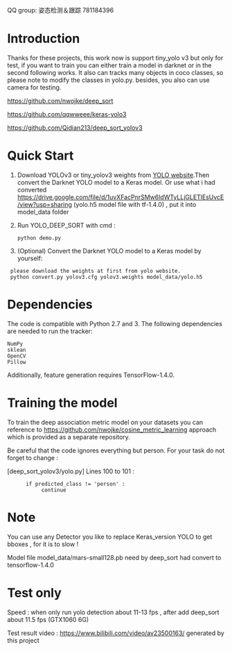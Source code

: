 QQ group: 姿态检测＆跟踪 781184396

# Introduction
  Thanks for these projects, this work now is support tiny_yolo v3 but only for test, if you want to train you can either train a model in darknet or in the second following works. It also can tracks many objects in coco classes, so please note to modify the classes in yolo.py. besides, you also can use camera for testing.

  https://github.com/nwojke/deep_sort
  
  https://github.com/qqwweee/keras-yolo3
  
  https://github.com/Qidian213/deep_sort_yolov3

# Quick Start

1. Download YOLOv3 or tiny_yolov3 weights from [YOLO website](http://pjreddie.com/darknet/yolo/).Then convert the Darknet YOLO model to a Keras model. Or use what i had converted https://drive.google.com/file/d/1uvXFacPnrSMw6ldWTyLLjGLETlEsUvcE/view?usp=sharing (yolo.h5 model file with tf-1.4.0) , put it into model_data folder
2. Run YOLO_DEEP_SORT with cmd :
   ```
   python demo.py
   ```

3. (Optional) Convert the Darknet YOLO model to a Keras model by yourself:

  ```
   please download the weights at first from yolo website. 
   python convert.py yolov3.cfg yolov3.weights model_data/yolo.h5
  ```

# Dependencies

  The code is compatible with Python 2.7 and 3. The following dependencies are needed to run the tracker:

    NumPy
    sklean
    OpenCV
    Pillow

  Additionally, feature generation requires TensorFlow-1.4.0.

# Training the model

  To train the deep association metric model on your datasets you can reference to https://github.com/nwojke/cosine_metric_learning  approach which is provided as a separate repository.
  
  Be careful that the code ignores everything but person. For your task do not forget to change :
  
  [deep_sort_yolov3/yolo.py]   Lines 100 to 101 :
  
          if predicted_class != 'person' : 
               continue 

# Note 
  You can use any Detector you like to replace Keras_version YOLO to get bboxes , for it is to slow !
  
  Model file model_data/mars-small128.pb need by deep_sort had convert to tensorflow-1.4.0
 
# Test only

  Speed : when only run yolo detection about 11-13 fps  , after add deep_sort about 11.5 fps (GTX1060 6G)
 
  Test result video : https://www.bilibili.com/video/av23500163/ generated by this project
 


